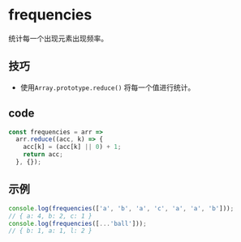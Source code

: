 # frequencies

统计每一个出现元素出现频率。

## 技巧

- 使用`Array.prototype.reduce()` 将每一个值进行统计。

## code

```js
const frequencies = arr =>
  arr.reduce((acc, k) => {
    acc[k] = (acc[k] || 0) + 1;
    return acc;
  }, {});
```

## 示例

```js
console.log(frequencies(['a', 'b', 'a', 'c', 'a', 'a', 'b']));
// { a: 4, b: 2, c: 1 }
console.log(frequencies([...'ball']));
// { b: 1, a: 1, l: 2 }
```
